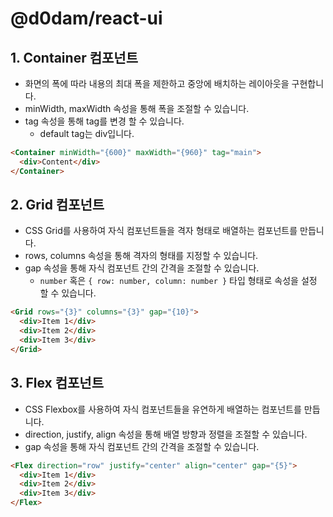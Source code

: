 # @d0dam/react-ui

## 1. Container 컴포넌트

- 화면의 폭에 따라 내용의 최대 폭을 제한하고 중앙에 배치하는 레이아웃을 구현합니다.
- minWidth, maxWidth 속성을 통해 폭을 조절할 수 있습니다.
- tag 속성을 통해 tag를 변경 할 수 있습니다.
  - default tag는 div입니다.

```html
<Container minWidth="{600}" maxWidth="{960}" tag="main">
  <div>Content</div>
</Container>
```

## 2. Grid 컴포넌트

- CSS Grid를 사용하여 자식 컴포넌트들을 격자 형태로 배열하는 컴포넌트를 만듭니다.
- rows, columns 속성을 통해 격자의 형태를 지정할 수 있습니다.
- gap 속성을 통해 자식 컴포넌트 간의 간격을 조절할 수 있습니다.
  - `number` 혹은 `{ row: number, column: number }` 타입 형태로 속성을 설정 할 수 있습니다.

```html
<Grid rows="{3}" columns="{3}" gap="{10}">
  <div>Item 1</div>
  <div>Item 2</div>
  <div>Item 3</div>
</Grid>
```

## 3. Flex 컴포넌트

- CSS Flexbox를 사용하여 자식 컴포넌트들을 유연하게 배열하는 컴포넌트를 만듭니다.
- direction, justify, align 속성을 통해 배열 방향과 정렬을 조절할 수 있습니다.
- gap 속성을 통해 자식 컴포넌트 간의 간격을 조절할 수 있습니다.

```html
<Flex direction="row" justify="center" align="center" gap="{5}">
  <div>Item 1</div>
  <div>Item 2</div>
  <div>Item 3</div>
</Flex>
```
